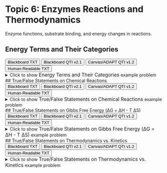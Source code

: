 # Topic 6: Enzymes Reactions and Thermodynamics

Enzyme functions, substrate binding, and energy changes in reactions.

## Energy Terms and Their Categories

<div id="MC-energy_terms-button-container" class="button-container">
<button class="md-button custom-button bb_text" onclick="downloadFile('bbq-MC-energy_terms-questions.txt')" title="Download bbq-MC-energy_terms-questions.txt" aria-label="Click to download the Blackboard TXT file (bbq-MC-energy_terms-questions.txt)">
    <i class="fa fa-download"></i> Blackboard TXT
</button>
<button class="md-button custom-button bb_qti" onclick="downloadFile('blackboard_qti_v2_1-MC-energy_terms.zip')" title="Download blackboard_qti_v2_1-MC-energy_terms.zip" aria-label="Click to download the Blackboard QTI v2.1 file (blackboard_qti_v2_1-MC-energy_terms.zip)">
    <i class="fa fa-download"></i> Blackboard QTI v2.1
</button>
<button class="md-button custom-button canvas_qti" onclick="downloadFile('canvas_qti_v1_2-MC-energy_terms.zip')" title="Download canvas_qti_v1_2-MC-energy_terms.zip" aria-label="Click to download the Canvas/ADAPT QTI v1.2 file (canvas_qti_v1_2-MC-energy_terms.zip)">
    <i class="fa fa-download"></i> Canvas/ADAPT QTI v1.2
</button>
<button class="md-button custom-button human_read" onclick="window.open('human_readable-MC-energy_terms.txt', '_blank')" title="View human_readable-MC-energy_terms.txt" aria-label="Click to view the Human-Readable TXT file (human_readable-MC-energy_terms.txt)">
    <i class="fa fa-eye"></i> Human-Readable TXT
</button>
</div><details>
  <summary>Click 
    <span style='font-weight: normal;'>
       to show
    </span>
    <span style='font-size: 1.1em; color: var(--md-primary-fg-color--dark)'>
      Energy Terms and Their Categories
    </span>
    <span style='font-weight: normal;'>
      example problem
    </span>
  </summary>
  {% include "biochemistry/topic06/selftest-MC-energy_terms.html" %}

</details>
## True/False Statements on Chemical Reactions

<div id="TF-chemical_reactions-button-container" class="button-container">
<button class="md-button custom-button bb_text" onclick="downloadFile('bbq-TF-chemical_reactions-questions.txt')" title="Download bbq-TF-chemical_reactions-questions.txt" aria-label="Click to download the Blackboard TXT file (bbq-TF-chemical_reactions-questions.txt)">
    <i class="fa fa-download"></i> Blackboard TXT
</button>
<button class="md-button custom-button bb_qti" onclick="downloadFile('blackboard_qti_v2_1-TF-chemical_reactions.zip')" title="Download blackboard_qti_v2_1-TF-chemical_reactions.zip" aria-label="Click to download the Blackboard QTI v2.1 file (blackboard_qti_v2_1-TF-chemical_reactions.zip)">
    <i class="fa fa-download"></i> Blackboard QTI v2.1
</button>
<button class="md-button custom-button canvas_qti" onclick="downloadFile('canvas_qti_v1_2-TF-chemical_reactions.zip')" title="Download canvas_qti_v1_2-TF-chemical_reactions.zip" aria-label="Click to download the Canvas/ADAPT QTI v1.2 file (canvas_qti_v1_2-TF-chemical_reactions.zip)">
    <i class="fa fa-download"></i> Canvas/ADAPT QTI v1.2
</button>
<button class="md-button custom-button human_read" onclick="window.open('human_readable-TF-chemical_reactions.txt', '_blank')" title="View human_readable-TF-chemical_reactions.txt" aria-label="Click to view the Human-Readable TXT file (human_readable-TF-chemical_reactions.txt)">
    <i class="fa fa-eye"></i> Human-Readable TXT
</button>
</div><details>
  <summary>Click 
    <span style='font-weight: normal;'>
       to show
    </span>
    <span style='font-size: 1.1em; color: var(--md-primary-fg-color--dark)'>
      True/False Statements on Chemical Reactions
    </span>
    <span style='font-weight: normal;'>
      example problem
    </span>
  </summary>
  {% include "biochemistry/topic06/selftest-TF-chemical_reactions.html" %}

</details>
## True/False Statements on Gibbs Free Energy (&Delta;G = &Delta;H - T &Delta;S)

<div id="TF-gibbs_free_energy_equation-button-container" class="button-container">
<button class="md-button custom-button bb_text" onclick="downloadFile('bbq-TF-gibbs_free_energy_equation-questions.txt')" title="Download bbq-TF-gibbs_free_energy_equation-questions.txt" aria-label="Click to download the Blackboard TXT file (bbq-TF-gibbs_free_energy_equation-questions.txt)">
    <i class="fa fa-download"></i> Blackboard TXT
</button>
<button class="md-button custom-button bb_qti" onclick="downloadFile('blackboard_qti_v2_1-TF-gibbs_free_energy_equation.zip')" title="Download blackboard_qti_v2_1-TF-gibbs_free_energy_equation.zip" aria-label="Click to download the Blackboard QTI v2.1 file (blackboard_qti_v2_1-TF-gibbs_free_energy_equation.zip)">
    <i class="fa fa-download"></i> Blackboard QTI v2.1
</button>
<button class="md-button custom-button canvas_qti" onclick="downloadFile('canvas_qti_v1_2-TF-gibbs_free_energy_equation.zip')" title="Download canvas_qti_v1_2-TF-gibbs_free_energy_equation.zip" aria-label="Click to download the Canvas/ADAPT QTI v1.2 file (canvas_qti_v1_2-TF-gibbs_free_energy_equation.zip)">
    <i class="fa fa-download"></i> Canvas/ADAPT QTI v1.2
</button>
<button class="md-button custom-button human_read" onclick="window.open('human_readable-TF-gibbs_free_energy_equation.txt', '_blank')" title="View human_readable-TF-gibbs_free_energy_equation.txt" aria-label="Click to view the Human-Readable TXT file (human_readable-TF-gibbs_free_energy_equation.txt)">
    <i class="fa fa-eye"></i> Human-Readable TXT
</button>
</div><details>
  <summary>Click 
    <span style='font-weight: normal;'>
       to show
    </span>
    <span style='font-size: 1.1em; color: var(--md-primary-fg-color--dark)'>
      True/False Statements on Gibbs Free Energy (&Delta;G = &Delta;H - T &Delta;S)
    </span>
    <span style='font-weight: normal;'>
      example problem
    </span>
  </summary>
  {% include "biochemistry/topic06/selftest-TF-gibbs_free_energy_equation.html" %}

</details>
## True/False Statements on Thermodynamics vs. Kinetics

<div id="TF-thermodynamics-button-container" class="button-container">
<button class="md-button custom-button bb_text" onclick="downloadFile('bbq-TF-thermodynamics-questions.txt')" title="Download bbq-TF-thermodynamics-questions.txt" aria-label="Click to download the Blackboard TXT file (bbq-TF-thermodynamics-questions.txt)">
    <i class="fa fa-download"></i> Blackboard TXT
</button>
<button class="md-button custom-button bb_qti" onclick="downloadFile('blackboard_qti_v2_1-TF-thermodynamics.zip')" title="Download blackboard_qti_v2_1-TF-thermodynamics.zip" aria-label="Click to download the Blackboard QTI v2.1 file (blackboard_qti_v2_1-TF-thermodynamics.zip)">
    <i class="fa fa-download"></i> Blackboard QTI v2.1
</button>
<button class="md-button custom-button canvas_qti" onclick="downloadFile('canvas_qti_v1_2-TF-thermodynamics.zip')" title="Download canvas_qti_v1_2-TF-thermodynamics.zip" aria-label="Click to download the Canvas/ADAPT QTI v1.2 file (canvas_qti_v1_2-TF-thermodynamics.zip)">
    <i class="fa fa-download"></i> Canvas/ADAPT QTI v1.2
</button>
<button class="md-button custom-button human_read" onclick="window.open('human_readable-TF-thermodynamics.txt', '_blank')" title="View human_readable-TF-thermodynamics.txt" aria-label="Click to view the Human-Readable TXT file (human_readable-TF-thermodynamics.txt)">
    <i class="fa fa-eye"></i> Human-Readable TXT
</button>
</div><details>
  <summary>Click 
    <span style='font-weight: normal;'>
       to show
    </span>
    <span style='font-size: 1.1em; color: var(--md-primary-fg-color--dark)'>
      True/False Statements on Thermodynamics vs. Kinetics
    </span>
    <span style='font-weight: normal;'>
      example problem
    </span>
  </summary>
  {% include "biochemistry/topic06/selftest-TF-thermodynamics.html" %}

</details>
